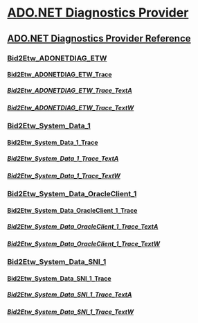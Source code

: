 # [ADO.NET Diagnostics Provider](ado-net-diagnostics-provider-portal.md)
## [ADO.NET Diagnostics Provider Reference](ado-net-diagnostics-provider-reference.md)
### [Bid2Etw_ADONETDIAG_ETW](bid2etw-adonetdiag-etw.md)
#### [Bid2Etw_ADONETDIAG_ETW_Trace](bid2etw-adonetdiag-etw-trace.md)
##### [Bid2Etw_ADONETDIAG_ETW_Trace_TextA](bid2etw-adonetdiag-etw-trace-texta.md)
##### [Bid2Etw_ADONETDIAG_ETW_Trace_TextW](bid2etw-adonetdiag-etw-trace-textw.md)
### [Bid2Etw_System_Data_1](bid2etw-system-data-1.md)
#### [Bid2Etw_System_Data_1_Trace](bid2etw-system-data-1-trace.md)
##### [Bid2Etw_System_Data_1_Trace_TextA](bid2etw-system-data-1-trace-texta.md)
##### [Bid2Etw_System_Data_1_Trace_TextW](bid2etw-system-data-1-trace-textw.md)
### [Bid2Etw_System_Data_OracleClient_1](bid2etw-system-data-oracleclient-1.md)
#### [Bid2Etw_System_Data_OracleClient_1_Trace](bid2etw-system-data-oracleclient-1-trace.md)
##### [Bid2Etw_System_Data_OracleClient_1_Trace_TextA](bid2etw-system-data-oracleclient-1-trace-texta.md)
##### [Bid2Etw_System_Data_OracleClient_1_Trace_TextW](bid2etw-system-data-oracleclient-1-trace-textw.md)
### [Bid2Etw_System_Data_SNI_1](bid2etw-system-data-sni-1.md)
#### [Bid2Etw_System_Data_SNI_1_Trace](bid2etw-system-data-sni-1-trace.md)
##### [Bid2Etw_System_Data_SNI_1_Trace_TextA](bid2etw-system-data-sni-1-trace-texta.md)
##### [Bid2Etw_System_Data_SNI_1_Trace_TextW](bid2etw-system-data-sni-1-trace-textw.md)

